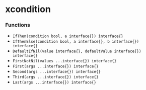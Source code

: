 # xcondition

### Functions

+ `IfThen(condition bool, a interface{}) interface{}`
+ `IfThenElse(condition bool, a interface{}, b interface{}) interface{}`
+ `DefaultIfNil(value interface{}, defaultValue interface{}) interface{}`
+ `FirstNotNil(values ...interface{}) interface{}`
+ `First(args ...interface{}) interface{}`
+ `Second(args ...interface{}) interface{}`
+ `Third(args ...interface{}) interface{}`
+ `Last(args ...interface{}) interface{}`
